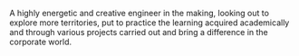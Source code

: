 A highly energetic and creative engineer in the making, looking out to explore more territories, put to practice the 
learning acquired academically and through various projects carried out and bring a difference in the corporate 
world.

